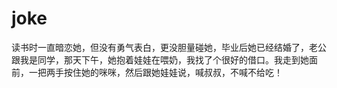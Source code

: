 # joke
读书时一直暗恋她，但没有勇气表白，更没胆量碰她，毕业后她已经结婚了，老公跟我是同学，那天下午，她抱着娃娃在喂奶，我找了个很好的借口。我走到她面前，一把两手按住她的咪咪，然后跟她娃娃说，喊叔叔，不喊不给吃！
